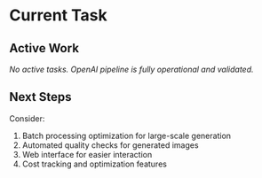 # Current Task

## Active Work

_No active tasks. OpenAI pipeline is fully operational and validated._

## Next Steps

Consider:
1. Batch processing optimization for large-scale generation
2. Automated quality checks for generated images
3. Web interface for easier interaction
4. Cost tracking and optimization features 